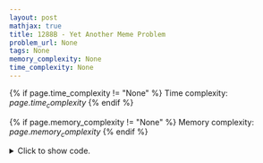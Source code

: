 ```yaml
---
layout: post
mathjax: true
title: 1288B - Yet Another Meme Problem
problem_url: None
tags: None
memory_complexity: None
time_complexity: None
---
```




{% if page.time_complexity != "None" %}
Time complexity: ${{ page.time_complexity }}$
{% endif %}

{% if page.memory_complexity != "None" %}
Memory complexity: ${{ page.memory_complexity }}$
{% endif %}

<details>
<summary>
<p style="display:inline">Click to show code.</p>
</summary>
```cpp
{% raw %}
using namespace std;
using ll = long long;
ll solve(ll A, ll B) {
  ll count = 0;
  ll maxdig = log10(B) + 1;
  count = maxdig - 1;
  if (B == (ll)pow(10, maxdig) - 1)
    ++count;
  return A * count;
}
int main(void) {
  ll t;
  cin >> t;
  while (t--) {
    ll A, B;
    cin >> A >> B;
    ll n = solve(A, B);
    cout << n << endl;
  }
  return 0;
}

{% endraw %}
```
</details>

